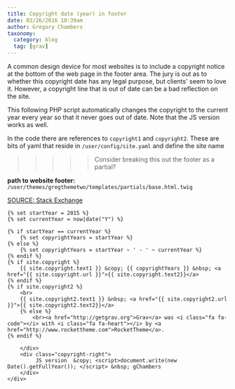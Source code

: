 ```yaml
---
title: Copyright date (year) in footer
date: 02/26/2016 10:39am
author: Gregory Chambers
taxonomy:
  category: blog
  tag: [grav]
---
```


A common design device for most websites is to include a copyright notice at the bottom of the web page in the footer area. The jury is out as to whether this copyright date has any legal purpose, but clients' seem to love it. However, a copyright line that is out of date can be a bad reflection on the site. 

This following PHP script automatically changes the copyright to the current year every year so that it never goes out of date. Note that the JS version works as well.

In the code there are references to `copyright1` and `copyright2`. These are bits of yaml that reside in `/user/config/site.yaml` and define the site name

>>>>> Consider breaking this out the footer as a partial?

**path to website footer:** `/user/themes/gregthemetwo/templates/partials/base.html.twig`

[SOURCE: Stack Exchange](http://craftcms.stackexchange.com/questions/6706/display-a-copyright-year-or-range)


```twig
{% set startYear = 2015 %}
{% set currentYear = now|date("Y") %}

{% if startYear == currentYear %}
    {% set copyrightYears = startYear %}
{% else %}
    {% set copyrightYears = startYear ~ ' - ' ~ currentYear %}
{% endif %}
{% if site.copyright %}
    {{ site.copyright.text1 }} &copy; {{ copyrightYears }} &nbsp; <a href="{{ site.copyright.url }}">{{ site.copyright.text2}}</a>
{% endif %}
{% if site.copyright2 %}
    <br>
    {{ site.copyright2.text1 }} &nbsp; <a href="{{ site.copyright2.url }}">{{ site.copyright2.text2}}</a>
    {% else %}
        <br><a href="http://getgrav.org">Grav</a> was <i class="fa fa-code"></i> with <i class="fa fa-heart"></i> by <a href="http://www.rockettheme.com">RocketTheme</a>.
{% endif %}

    </div>
    <div class="copyright-right">
         JS version  &copy; <script>document.write(new Date().getFullYear()); </script> &nbsp; gChambers
    </div>
</div>
```
